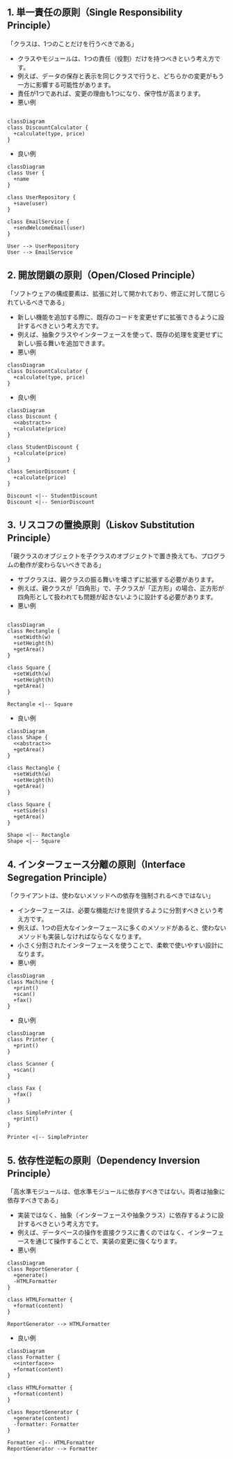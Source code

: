 ## 1. 単一責任の原則（Single Responsibility Principle）
「クラスは、1つのことだけを行うべきである」
- クラスやモジュールは、1つの責任（役割）だけを持つべきという考え方です。
- 例えば、データの保存と表示を同じクラスで行うと、どちらかの変更がもう一方に影響する可能性があります。
- 責任が1つであれば、変更の理由も1つになり、保守性が高まります。
- 悪い例
```mermaid

classDiagram
class DiscountCalculator {
  +calculate(type, price)
}

```

- 良い例

```mermaid
classDiagram
class User {
  +name
}

class UserRepository {
  +save(user)
}

class EmailService {
  +sendWelcomeEmail(user)
}

User --> UserRepository
User --> EmailService
```

## 2. 開放閉鎖の原則（Open/Closed Principle）
「ソフトウェアの構成要素は、拡張に対して開かれており、修正に対して閉じられているべきである」
- 新しい機能を追加する際に、既存のコードを変更せずに拡張できるように設計するべきという考え方です。
- 例えば、抽象クラスやインターフェースを使って、既存の処理を変更せずに新しい振る舞いを追加できます。
- 悪い例

```mermaid
classDiagram
class DiscountCalculator {
  +calculate(type, price)
}

```

- 良い例


```mermaid
classDiagram
class Discount {
  <<abstract>>
  +calculate(price)
}

class StudentDiscount {
  +calculate(price)
}

class SeniorDiscount {
  +calculate(price)
}

Discount <|-- StudentDiscount
Discount <|-- SeniorDiscount
```
## 3. リスコフの置換原則（Liskov Substitution Principle）
「親クラスのオブジェクトを子クラスのオブジェクトで置き換えても、プログラムの動作が変わらないべきである」
- サブクラスは、親クラスの振る舞いを壊さずに拡張する必要があります。
- 例えば、親クラスが「四角形」で、子クラスが「正方形」の場合、正方形が四角形として扱われても問題が起きないように設計する必要があります。
- 悪い例

```mermaid

classDiagram
class Rectangle {
  +setWidth(w)
  +setHeight(h)
  +getArea()
}

class Square {
  +setWidth(w)
  +setHeight(h)
  +getArea()
}

Rectangle <|-- Square

```

- 良い例
```mermaid
classDiagram
class Shape {
  <<abstract>>
  +getArea()
}

class Rectangle {
  +setWidth(w)
  +setHeight(h)
  +getArea()
}

class Square {
  +setSide(s)
  +getArea()
}

Shape <|-- Rectangle
Shape <|-- Square
```
## 4. インターフェース分離の原則（Interface Segregation Principle）
「クライアントは、使わないメソッドへの依存を強制されるべきではない」
- インターフェースは、必要な機能だけを提供するように分割すべきという考え方です。
- 例えば、1つの巨大なインターフェースに多くのメソッドがあると、使わないメソッドも実装しなければならなくなります。
- 小さく分割されたインターフェースを使うことで、柔軟で使いやすい設計になります。
- 悪い例

```mermaid
classDiagram
class Machine {
  +print()
  +scan()
  +fax()
}

```

- 良い例


```mermaid
classDiagram
class Printer {
  +print()
}

class Scanner {
  +scan()
}

class Fax {
  +fax()
}

class SimplePrinter {
  +print()
}

Printer <|-- SimplePrinter
```

## 5. 依存性逆転の原則（Dependency Inversion Principle）
「高水準モジュールは、低水準モジュールに依存すべきではない。両者は抽象に依存すべきである」
- 実装ではなく、抽象（インターフェースや抽象クラス）に依存するように設計するべきという考え方です。
- 例えば、データベースの操作を直接クラスに書くのではなく、インターフェースを通じて操作することで、実装の変更に強くなります。
- 悪い例

```mermaid
classDiagram
class ReportGenerator {
  +generate()
  -HTMLFormatter
}

class HTMLFormatter {
  +format(content)
}

ReportGenerator --> HTMLFormatter

```

- 良い例


```mermaid
classDiagram
class Formatter {
  <<interface>>
  +format(content)
}

class HTMLFormatter {
  +format(content)
}

class ReportGenerator {
  +generate(content)
  -formatter: Formatter
}

Formatter <|-- HTMLFormatter
ReportGenerator --> Formatter
```
